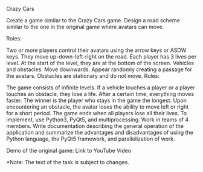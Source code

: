 Crazy Cars

Create a game similar to the Crazy Cars game. Design a road scheme similar to the one in the original game where avatars can move.

Roles:

Two or more players control their avatars using the arrow keys or ASDW keys.
They move up-down-left-right on the road.
Each player has 3 lives per level.
At the start of the level, they are at the bottom of the screen.
Vehicles and obstacles:
Move downwards.
Appear randomly creating a passage for the avatars.
Obstacles are stationary and do not move.
Rules:

The game consists of infinite levels.
If a vehicle touches a player or a player touches an obstacle, they lose a life.
After a certain time, everything moves faster.
The winner is the player who stays in the game the longest.
Upon encountering an obstacle, the avatar loses the ability to move left or right for a short period.
The game ends when all players lose all their lives.
To implement, use Python3, PyQt5, and multiprocessing. Work in teams of 4 members. Write documentation describing the general operation of the application and summarize the advantages and disadvantages of using the Python language, the PyQt5 framework, and parallelization of work.

Demo of the original game: Link to YouTube Video

*Note: The text of the task is subject to changes.
